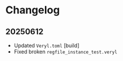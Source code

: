 # Changelog

## 20250612

- Updated `Veryl.toml` [build]
- Fixed broken `regfile_instance_test.veryl`
